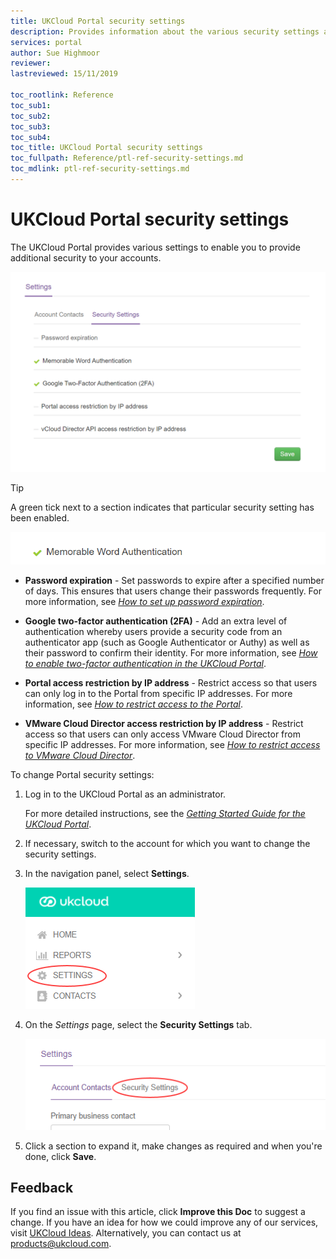 ```yaml
---
title: UKCloud Portal security settings
description: Provides information about the various security settings available in the UKCloud Portal, including two-factor authentication (2FA) and IP restrictions
services: portal
author: Sue Highmoor
reviewer:
lastreviewed: 15/11/2019

toc_rootlink: Reference
toc_sub1: 
toc_sub2:
toc_sub3:
toc_sub4:
toc_title: UKCloud Portal security settings
toc_fullpath: Reference/ptl-ref-security-settings.md
toc_mdlink: ptl-ref-security-settings.md
---
```


# UKCloud Portal security settings

The UKCloud Portal provides various settings to enable you to provide additional security to your accounts.

![Portal security settings](images/ptl-security-settings.png)

> [!TIP]
> A green tick next to a section indicates that particular security setting has been enabled.

![Enabled security setting](images/ptl-security-settings-enabled.png)

- **Password expiration** - Set passwords to expire after a specified number of days. This ensures that users change their passwords frequently. For more information, see [*How to set up password expiration*](ptl-how-setup-password-expiration.md).

- **Google two-factor authentication (2FA)** - Add an extra level of authentication whereby users provide a security code from an authenticator app (such as Google Authenticator or Authy) as well as their password to confirm their identity. For more information, see [*How to enable two-factor authentication in the UKCloud Portal*](ptl-how-setup-2fa.md).

- **Portal access restriction by IP address** - Restrict access so that users can only log in to the Portal from specific IP addresses. For more information, see [*How to restrict access to the Portal*](ptl-how-restrict-access-portal.md).

- **VMware Cloud Director access restriction by IP address** - Restrict access so that users can only access VMware Cloud Director from specific IP addresses. For more information, see [*How to restrict access to VMware Cloud Director*](ptl-how-restrict-access-vcloud-api.md).

To change Portal security settings:

1. Log in to the UKCloud Portal as an administrator.

    For more detailed instructions, see the [*Getting Started Guide for the UKCloud Portal*](ptl-gs.md).

2. If necessary, switch to the account for which you want to change the security settings.

3. In the navigation panel, select **Settings**.

    ![Settings menu option in the UKCloud Portal](images/ptl-mnu-settings.png)

4. On the *Settings* page, select the **Security Settings** tab.

    ![Security Settings tab of the Settings page](images/ptl-settings-tab-security.png)

5. Click a section to expand it, make changes as required and when you're done, click **Save**.

## Feedback

If you find an issue with this article, click **Improve this Doc** to suggest a change. If you have an idea for how we could improve any of our services, visit [UKCloud Ideas](https://ideas.ukcloud.com). Alternatively, you can contact us at <products@ukcloud.com>.
